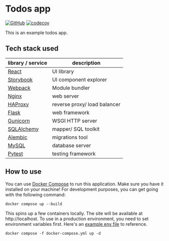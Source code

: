 # Todos app

[![GitHub](https://img.shields.io/github/license/aryaniyaps/todos)](https://github.com/aryaniyaps/todos)
[![codecov](https://codecov.io/gh/aryaniyaps/todos/branch/main/graph/badge.svg?token=K82QAJ2EF7)](https://codecov.io/gh/aryaniyaps/todos)

This is an example todos app.

## Tech stack used

| library / service                                      | description                  |
| ------------------------------------------------------ | ---------------------------- |
| [React](https://github.com/facebook/react)             | UI library                   |
| [Storybook](https://github.com/storybookjs/storybook)  | UI component explorer        |
| [Webpack](https://github.com/webpack/webpack)          | Module bundler               |
| [Nginx](https://github.com/nginx/nginx)                | web server                   |
| [HAProxy](https://github.com/haproxy/haproxy)          | reverse proxy/ load balancer |
| [Flask](https://github.com/pallets/flask)              | web framework                |
| [Gunicorn](https://github.com/benoitc/gunicorn)        | WSGI HTTP server             |
| [SQLAlchemy](https://github.com/sqlalchemy/sqlalchemy) | mapper/ SQL toolkit          |
| [Alembic](https://github.com/sqlalchemy/alembic)       | migrations tool              |
| [MySQL](https://github.com/mysql/mysql-server)         | database server              |
| [Pytest](https://github.com/pytest-dev/pytest)         | testing framework            |

## How to use

You can use [Docker Compose](https://github.com/docker/compose) to run this application.
Make sure you have it installed on your machine! For development purposes, you can get
going with the following command:

```text
docker compose up --build
```

This spins up a few containers locally. The site will be available at
http://localhost. To use in a production environment, you need to set environment
variables first. Here's an [example env file](example.env) to reference.

```text
docker compose -f docker-compose.yml up -d
```
